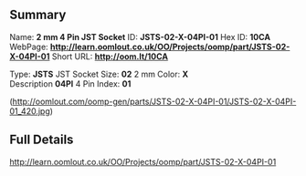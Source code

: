 

 ## Summary
Name: __2 mm 4 Pin JST Socket__
ID: __JSTS-02-X-04PI-01__
Hex ID: __10CA__
WebPage: __http://learn.oomlout.co.uk/OO/Projects/oomp/part/JSTS-02-X-04PI-01__
Short URL: __http://oom.lt/10CA__

Type: __JSTS__ JST Socket 
Size: __02__ 2 mm 
Color: __X__  
Description __04PI__ 4 Pin 
Index: __01__


(http://oomlout.com/oomp-gen/parts/JSTS-02-X-04PI-01/JSTS-02-X-04PI-01_420.jpg)


 ## Full Details
 http://learn.oomlout.co.uk/OO/Projects/oomp/part/JSTS-02-X-04PI-01















